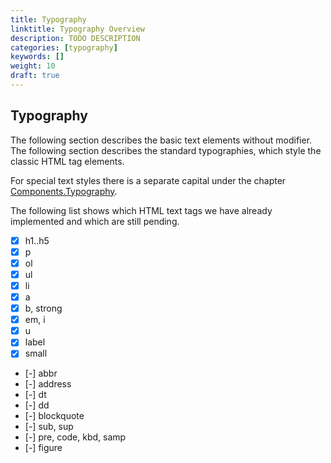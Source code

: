 ```yaml
---
title: Typography
linktitle: Typography Overview
description: TODO DESCRIPTION
categories: [typography]
keywords: []
weight: 10
draft: true
---
```


## Typography

The following section describes the basic text elements without modifier.
The following  section describes the standard typographies, which style the classic HTML tag
elements.

For special text styles there is a separate capital under the chapter [Components.Typography](section-component.html#kssref-component-typography).

The following list shows which HTML text tags we have already implemented and which are still pending.

* [x] h1..h5
* [x] p
* [x] ol
* [x] ul
* [x] li
* [x] a
* [x] b, strong
* [x] em, i
* [x] u
* [x] label
* [x] small
* [-] abbr
* [-] address
* [-] dt
* [-] dd
* [-] blockquote
* [-] sub, sup
* [-] pre, code, kbd, samp
* [-] figure
